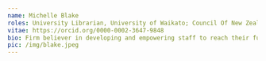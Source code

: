 ```yaml
---
name: Michelle Blake
roles: University Librarian, University of Waikato; Council Of New Zealand University Librarians (CONZUL); Open Access Australasia Executive Board;International Association of University Libraries Executive Board
vitae: https://orcid.org/0000-0002-3647-9848
bio: Firm believer in developing and empowering staff to reach their full potential. A skilled relationship builder, who acts as a stimulator and connector of people and ideas to create high impact outcomes. A champion of user experience techniques, engaging with communities to implement co-created outcomes.
pic: /img/blake.jpeg
---
```

